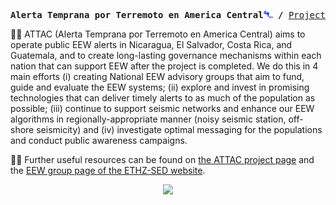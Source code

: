 <p><pre align="center">
<strong>Alerta Temprana por Terremoto en America Central<img src="profile/logo nobg.png" width="15"> /</strong> <a href="http://www.seismo.ethz.ch/en/research-and-teaching/ongoing-projects/">Project page</a> <strong>/</strong> <a href="http://www.seismo.ethz.ch/en/research-and-teaching/fields_of_research/earthquake-early-warning/">EEW@SED-ETHZ</a> </pre></p>

🙋‍♀️ ATTAC (Alerta Temprana por Terremoto en America Central) aims to operate public EEW alerts in Nicaragua, El Salvador, Costa Rica, and Guatemala, and to create long-lasting governance mechanisms within each nation that can support EEW after the project is completed. We do this in 4 main efforts (i) creating National EEW advisory groups that aim to fund, guide and evaluate the EEW systems; (ii) explore and invest in promising technologies that can deliver timely alerts to as much of the population as possible; (iii) continue to support seismic networks and enhance our EEW algorithms in regionally-appropriate manner (noisy seismic station, off-shore seismicity) and (iv) investigate optimal messaging for the populations and conduct public awareness campaigns.

👩‍💻 Further useful resources can be found on [the ATTAC project page](http://www.seismo.ethz.ch/en/research-and-teaching/ongoing-projects/) and the [EEW group page of the ETHZ-SED website](http://www.seismo.ethz.ch/en/research-and-teaching/fields_of_research/earthquake-early-warning/).

<center>
<img src="logo nbg.png" width="200">
</center>

